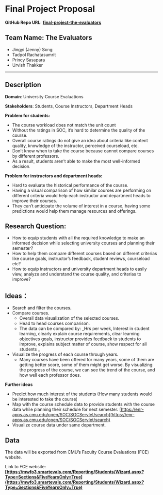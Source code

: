 # Final Project Proposal

**GitHub Repo URL**: **[final-project-the-evaluators](https://github.com/CMU-IDS-2022/final-project-the-evaluators)**

## Team Name: The Evaluators 



* Jingyi (Jenny) Song
* Tadpol Rachatasumrit
* Princy Sasapara
* Urvish Thakker


---


## **Description**

**Domain**: University Course Evaluations

**Stakeholders**: Students, Course Instructors, Department Heads

**Problem for students:**



* The course workload does not match the unit count
* Without the ratings in SOC, it’s hard to determine the quality of the course.
* Overall course ratings do not give an idea about criteria like content quality, knowledge of the instructor, perceived courseload, etc.
* Don’t know when to take the course because cannot compare courses by different professors.
* As a result, students aren’t able to make the most well-informed decision.

**Problem for instructors and department heads:**



* Hard to evaluate the historical performance of the course.
* Having a visual comparison of how similar courses are performing on different criteria would help each instructor and department heads to improve their courses.
* They can’t anticipate the volume of interest in a course, having some predictions would help them manage resources and offerings.


## **Research Question**:



* How to equip students with all the required knowledge to make an informed decision while selecting university courses and planning their semester? 
* How to help them compare different courses based on different criterias like course goals, instructor’s feedback, student reviews, courseload etc?
* How to equip instructors and university department heads to easily view, analyze and understand the course quality, and criterias to improve?


## **Ideas：**



* Search and filter the courses.
* Compare courses.
    * Overall data visualization of the selected courses.
    * Head to head courses comparison.
    * The data can be compared by: _Hrs per week, Interest in student learning, clearly explain course requirements, clear learning objectives goals, instructor provides feedback to students to improve, explains subject matter of course, show respect for all students _
* Visualize the progress of each course through years. 
    * Many courses have been offered for many years, some of them are getting better score, some of them might get worse. By visualizing the progress of the course, we can see the trend of the course, and how well each professor does.

**Further ideas**



* Predict how much interest of the students (How many students would be interested to take the course)
* Map with the course schedule data to provide students with the course data while planning their schedule for next semester. [https://enr-apps.as.cmu.edu/open/SOC/SOCServlet/search](https://enr-apps.as.cmu.edu/open/SOC/SOCServlet/search)
* Visualize course data under same department. 


## **Data**

The data will be exported from CMU’s Faculty Course Evaluations (FCE) website.  

Link to FCE website: **[https://mwfo3.smartevals.com/Reporting/Students/Wizard.aspx?Type=Sections&FiveYearsOnly=True](https://mwfo3.smartevals.com/Reporting/Students/Wizard.aspx?Type=Sections&FiveYearsOnly=True)**
